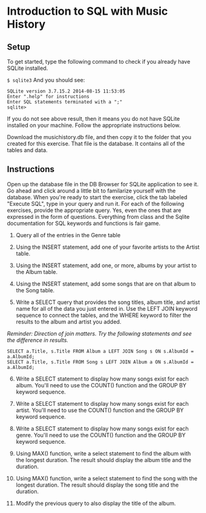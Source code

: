 # Introduction to SQL with Music History

## Setup

To get started, type the following command to check if you already have SQLite installed.

`$ sqlite3`
And you should see:
```
SQLite version 3.7.15.2 2014-08-15 11:53:05
Enter ".help" for instructions
Enter SQL statements terminated with a ";"
sqlite>
```
If you do not see above result, then it means you do not have SQLite installed on your machine. Follow the appropriate instructions below.


Download the musichistory.db file, and then copy it to the folder that you created for this exercise. That file is the database. It contains all of the tables and data.

## Instructions

Open up the database file in the DB Browser for SQLite application to see it.
Go ahead and click around a little bit to familarize yourself with the database.
When you're ready to start the exercise, click the tab labeled "Execute SQL", type in your query and run it.
For each of the following exercises, provide the appropriate query. Yes, even the ones that are expressed in the form of questions. Everything from class and the Sqlite documentation for SQL keywords and functions is fair game.

1. Query all of the entries in the Genre table

1. Using the INSERT statement, add one of your favorite artists to the Artist table.

1. Using the INSERT statement, add one, or more, albums by your artist to the Album table.

1. Using the INSERT statement, add some songs that are on that album to the Song table.

1. Write a SELECT query that provides the song titles, album title, and artist name for all of the data you just entered in. Use the LEFT JOIN keyword sequence to connect the tables, and the WHERE keyword to filter the results to the album and artist you added.

_Reminder: Direction of join matters. Try the following statements and see the difference in results._
```
SELECT a.Title, s.Title FROM Album a LEFT JOIN Song s ON s.AlbumId = a.AlbumId;
SELECT a.Title, s.Title FROM Song s LEFT JOIN Album a ON s.AlbumId = a.AlbumId;
```

6. Write a SELECT statement to display how many songs exist for each album. You'll need to use the COUNT() function and the GROUP BY keyword sequence.

7. Write a SELECT statement to display how many songs exist for each artist. You'll need to use the COUNT() function and the GROUP BY keyword sequence.

8. Write a SELECT statement to display how many songs exist for each genre. You'll need to use the COUNT() function and the GROUP BY keyword sequence.

9. Using MAX() function, write a select statement to find the album with the longest duration. The result should display the album title and the duration.

10. Using MAX() function, write a select statement to find the song with the longest duration. The result should display the song title and the duration.

11. Modify the previous query to also display the title of the album.